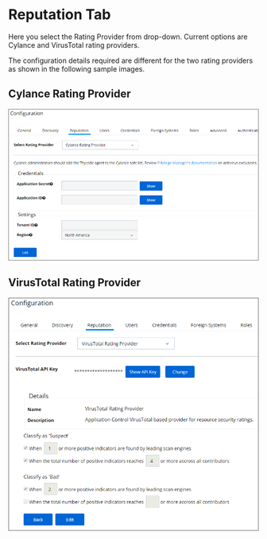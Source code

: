 [title]: # (Reputation Tab)
[tags]: # (admin,configuration)
[priority]: # (1)
# Reputation Tab

Here you select the Rating Provider from drop-down. Current options are Cylance and VirusTotal rating providers. 

The configuration details required are different for the two rating providers as shown in the following sample images.

## Cylance Rating Provider

![Cylance configurationd details](images/config-rep/cylance.png)

## VirusTotal Rating Provider

![VirusTotal configurationd details](images/config-rep/virustotal.png)
